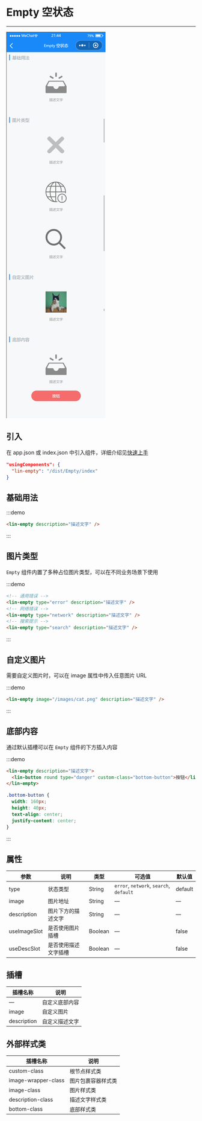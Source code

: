 # Empty 空状态

---

 <div class="demo-outer-container">
     <div class="demo-inner-container">
        <div class="demo-content">
            <img class="demo-image" src='../../componentImage/empty.png' />
        </div>
     </div>
 </div>

## 引入

在 app.json 或 index.json 中引入组件，详细介绍见[快速上手](/#/start)

```json
"usingComponents": {
  "lin-empty": "/dist/Empty/index"
}
```

## 基础用法

:::demo

```html
<lin-empty description="描述文字" />
```

:::

## 图片类型

`Empty` 组件内置了多种占位图片类型，可以在不同业务场景下使用

:::demo

```html
<!-- 通用错误 -->
<lin-empty type="error" description="描述文字" />
<!-- 网络错误 -->
<lin-empty type="network" description="描述文字" />
<!-- 搜索提示 -->
<lin-empty type="search" description="描述文字" />
```

:::

## 自定义图片

需要自定义图片时，可以在 image 属性中传入任意图片 URL

:::demo

```html
<lin-empty image="/images/cat.png" description="描述文字" />
```

:::

## 底部内容

通过默认插槽可以在 `Empty` 组件的下方插入内容

:::demo

```html
<lin-empty description="描述文字">
  <lin-button round type="danger" custom-class="bottom-button">按钮</lin-button>
</lin-empty>
```

```css
.bottom-button {
  width: 160px;
  height: 40px;
  text-align: center;
  justify-content: center;
}
```

:::

## 属性

| 参数         | 说明                 | 类型    | 可选值                                  | 默认值  |
| ------------ | -------------------- | ------- | --------------------------------------- | ------- |
| type         | 状态类型             | String  | `error`, `network`, `search`, `default` | default |
| image        | 图片地址             | String  | —                                       | —       |
| description  | 图片下方的描述文字   | String  | —                                       | —       |
| useImageSlot | 是否使用图片插槽     | Boolean | —                                       | false   |
| useDescSlot  | 是否使用描述文字插槽 | Boolean | —                                       | false   |

## 插槽

| 插槽名称    | 说明           |
| ----------- | -------------- |
| —           | 自定义底部内容 |
| image       | 自定义图片     |
| description | 自定义描述文字 |

## 外部样式类

| 插槽名称            | 说明               |
| ------------------- | ------------------ |
| custom-class        | 根节点样式类       |
| image-wrapper-class | 图片包裹容器样式类 |
| image-class         | 图片样式类         |
| description-class   | 描述文字样式类     |
| bottom-class        | 底部样式类         |
